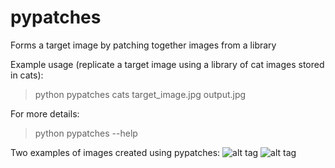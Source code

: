 pypatches
=========

Forms a target image by patching together images from a library

Example usage (replicate a target image using a library of cat images stored in cats):
> python pypatches cats target_image.jpg output.jpg

For more details:
> python pypatches --help



Two examples of images created using pypatches:
![alt tag](http://i.imgur.com/iFZvfeV.jpg)
![alt tag](http://i.imgur.com/WaKLr76.jpg)
